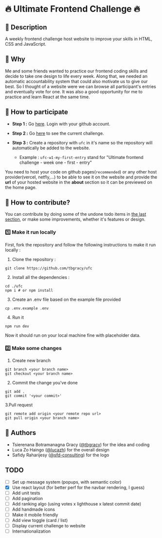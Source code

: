 # 🔥 Ultimate Frontend Challenge 🔥

## 📝 Description

A weekly frontend challenge host website to improve your skills in HTML, CSS and JavaScript.

## 🤔 Why

Me and some friends wanted to practice our frontend coding skills and decide
to take one design to life every week. Along that, we needed an automatic accountability
system that could also motivate us to give our best. So I thought of a website were we can
browse all participant's entries and eventually vote for one. It was also a good opportunity for
me to practice and learn React at the same time.

## 🙋 How to participate

- **Step 1 :** Go [here](https://ultimate-frontend-challenge.netlify.app). Login with your github account.

- **Step 2 :** Go [here](https://github.com/lucazh/UFC-topic) to see the current challenge.

- **Step 3 :** Create a repository with `ufc` in it's name so the repository will automatically be added to the website.

    - Example : `ufc-w1-my-first-entry` stand for "Ultimate frontend challenge - week one - first - entry"


You need to host your code on github pages(`recommended`) or any other host provider(vercel, netfly,...) to be able to see it on the website and provide the **url** of your hosted website in the **about** section so it can be previewed on the home page.

## 🤝 How to contribute?

You can contribute by doing some of the undone todo items in [the last section](#todo), or make some improvements, whether it's features or design.

### 1️⃣ Make it run locally

First, fork the repository and follow the following instructions to make it run locally : 

1. Clone the repository : 
```
git clone https://github.com/tbgracy/ufc
```
2. Install all the dependencies : 
```
cd ./ufc
npm i # or npm install
```
3. Create an .env file based on the example file provided
```
cp .env.example .env
```
4. Run it
```
npm run dev
```
Now it should run on your local machine fine with placeholder data.

### 2️⃣ Make some changes
1. Create new branch
```
git branch <your branch name>
git checkout <your branch name>
```
2. Commit the change you've done
```
git add .
git commit '<your commit>'
```
3.Pull request
```
git remote add origin <your remote repo url>
git pull origin <your branch name>
```
## 👥 Authors

- Tsierenana Botramanagna Gracy ([@tbgracy](https://github.com/tbgracy)) for the idea and coding
- Luca Zo Haingo ([@lucazh](https://github.com/lucazh)) for the overall design
- Safidy Raharijesy ([@sfd-consulting]()) for the logo

## TODO 
- [ ] Set up message system (popups, with semantic color)
- [x] Use react layout (for better perf for the navbar rendering, I guess)
- [ ] Add unit tests
- [ ] Add pagination
- [ ] Add ranking algo (using votes x lighthouse x latest commit date)
- [ ] Add handmade icons
- [ ] Make it mobile friendly
- [ ] Add view toggle (card / list)
- [ ] Display current challenge to website
- [ ] Internationalization
